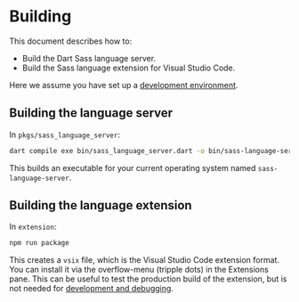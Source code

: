 # Building

This document describes how to:

- Build the Dart Sass language server.
- Build the Sass language extension for Visual Studio Code.

Here we assume you have set up a [development environment](./development-environment.md).

## Building the language server

In `pkgs/sass_language_server`:

```sh
dart compile exe bin/sass_language_server.dart -o bin/sass-language-server
```

This builds an executable for your current operating system named `sass-language-server`.

## Building the language extension

In `extension`:

```sh
npm run package
```

This creates a `vsix` file, which is the Visual Studio Code extension format. You can install it via the overflow-menu (tripple dots) in the Extensions pane. This can be useful to test the production build of the extension, but is not needed for [development and debugging](./debugging.md).
